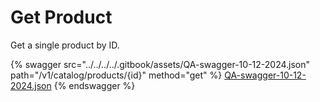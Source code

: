 # Get Product

Get a single product by ID.

{% swagger src="../../../../.gitbook/assets/QA-swagger-10-12-2024.json" path="/v1/catalog/products/{id}" method="get" %}
[QA-swagger-10-12-2024.json](../../../../.gitbook/assets/QA-swagger-10-12-2024.json)
{% endswagger %}
